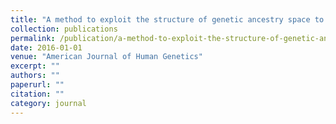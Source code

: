 ```yaml
---
title: "A method to exploit the structure of genetic ancestry space to enhance case-control studies"
collection: publications
permalink: /publication/a-method-to-exploit-the-structure-of-genetic-ancestry-space-/
date: 2016-01-01
venue: "American Journal of Human Genetics"
excerpt: ""
authors: ""
paperurl: ""
citation: ""
category: journal
---
```

